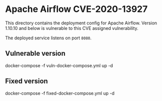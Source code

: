 # Apache Airflow CVE-2020-13927

This directory contains the deployment config for Apache Airflow. Version 1.10.10 and below is vulnerable to this CVE assigned vulnerability.

The deployed service listens on port `8080`.

## Vulnerable version
docker-compose -f vuln-docker-compose.yml up -d

## Fixed version
docker-compose -f fixed-docker-compose.yml up -d

